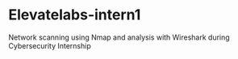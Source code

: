 # Elevatelabs-intern1
Network scanning using Nmap and analysis with Wireshark during Cybersecurity Internship
